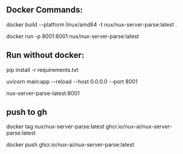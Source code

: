 ## Docker Commands:

docker build --platform linux/amd64 -t nux/nux-server-parse:latest .

docker run -p 8001:8001 nux/nux-server-parse:latest

## Run without docker:

pip install -r requirements.txt

uvicorn main:app --reload --host 0.0.0.0 --port 8001

nux-server-parse-latest:8001

## push to gh

docker tag nux/nux-server-parse:latest ghcr.io/nux-ai/nux-server-parse:latest

docker push ghcr.io/nux-ai/nux-server-parse:latest
